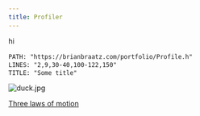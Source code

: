```yaml
---
title: Profiler
---
```


hi

````embed-cpp
PATH: "https://brianbraatz.com/portfolio/Profile.h" 
LINES: "2,9,30-40,100-122,150"
TITLE: "Some title"
````

![duck.jpg](..\..\hello-world\duck.jpg)

[Three laws of motion](duck.jpg)
